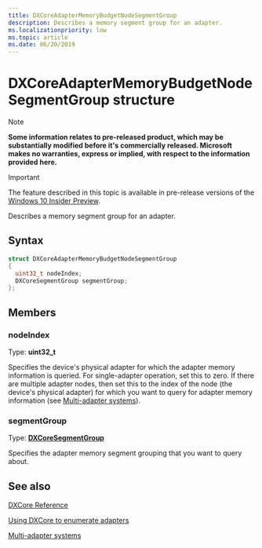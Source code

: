 ```yaml
---
title: DXCoreAdapterMemoryBudgetNodeSegmentGroup
description: Describes a memory segment group for an adapter.
ms.localizationpriority: low
ms.topic: article
ms.date: 06/20/2019
---
```


# DXCoreAdapterMemoryBudgetNodeSegmentGroup structure

> [!NOTE]
> **Some information relates to pre-released product, which may be substantially modified before it's commercially released. Microsoft makes no warranties, express or implied, with respect to the information provided here.**

> [!IMPORTANT]
> The feature described in this topic is available in pre-release versions of the [Windows 10 Insider Preview](https://www.microsoft.com/software-download/windowsinsiderpreviewSDK).

Describes a memory segment group for an adapter.

## Syntax

```cpp
struct DXCoreAdapterMemoryBudgetNodeSegmentGroup
{
  uint32_t nodeIndex;
  DXCoreSegmentGroup segmentGroup;
};
```

## Members

### nodeIndex

Type: **uint32_t**

Specifies the device's physical adapter for which the adapter memory information is queried. For single-adapter operation, set this to zero. If there are multiple adapter nodes, then set this to the index of the node (the device's physical adapter) for which you want to query for adapter memory information (see [Multi-adapter systems](/windows/win32/direct3d12/multi-engine)).

### segmentGroup

Type: **[DXCoreSegmentGroup](/windows/win32/dxcore/dxcore_interface/ne-dxcore_interface-dxcoresegmentgroup)**

Specifies the adapter memory segment grouping that you want to query about.

## See also

[DXCore Reference](/windows/win32/dxcore/dxcore-reference)

[Using DXCore to enumerate adapters](/windows/win32/dxcore/dxcore-enum-adapters)

[Multi-adapter systems](/windows/win32/direct3d12/multi-engine)